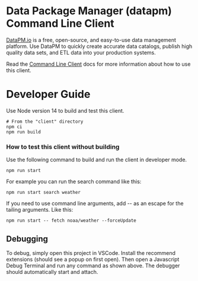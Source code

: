# Data Package Manager (datapm) Command Line Client

[DataPM.io](https://datapm.io) is a free, open-source, and easy-to-use data management platform. Use DataPM to quickly create accurate data catalogs, publish high quality data sets, and ETL data into your production systems.

Read the [Command Line Client](https://datapm.io/docs/command-line-client/) docs for more information about how to use this client.

# Developer Guide

Use Node version 14 to build and test this client.

```
# From the "client" directory
npm ci
npm run build
```

### How to test this client without building

Use the following command to build and run the client in developer mode.

```
npm run start
```

For example you can run the search command like this:

```
npm run start search weather
```

If you need to use command line arguments, add -- as an escape for the tailing arguments. Like this:

```
npm run start -- fetch noaa/weather --forceUpdate
```

## Debugging

To debug, simply open this project in VSCode. Install the recommend extensions (should see a popup on first open). Then open a Javascript Debug Terminal and run any command as shown above. The debugger should automatically start and attach.
